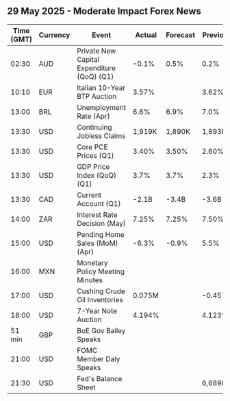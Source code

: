 ## 29 May 2025 - Moderate Impact Forex News

| Time (GMT) | Currency | Event | Actual | Forecast | Previous |
|------|----------|-------|--------|----------|----------|
| 02:30 | AUD | Private New Capital Expenditure (QoQ) (Q1) | -0.1% | 0.5% | 0.2% |
| 10:10 | EUR | Italian 10-Year BTP Auction | 3.57% |  | 3.62% |
| 13:00 | BRL | Unemployment Rate (Apr) | 6.6% | 6.9% | 7.0% |
| 13:30 | USD | Continuing Jobless Claims | 1,919K | 1,890K | 1,893K |
| 13:30 | USD | Core PCE Prices (Q1) | 3.40% | 3.50% | 2.60% |
| 13:30 | USD | GDP Price Index (QoQ) (Q1) | 3.7% | 3.7% | 2.3% |
| 13:30 | CAD | Current Account (Q1) | -2.1B | -3.4B | -3.6B |
| 14:00 | ZAR | Interest Rate Decision (May) | 7.25% | 7.25% | 7.50% |
| 15:00 | USD | Pending Home Sales (MoM) (Apr) | -6.3% | -0.9% | 5.5% |
| 16:00 | MXN | Monetary Policy Meeting Minutes |  |  |  |
| 17:00 | USD | Cushing Crude Oil Inventories | 0.075M |  | -0.457M |
| 18:00 | USD | 7-Year Note Auction | 4.194% |  | 4.123% |
| 51 min | GBP | BoE Gov Bailey Speaks |  |  |  |
| 21:00 | USD | FOMC Member Daly Speaks |  |  |  |
| 21:30 | USD | Fed's Balance Sheet |  |  | 6,689B |
